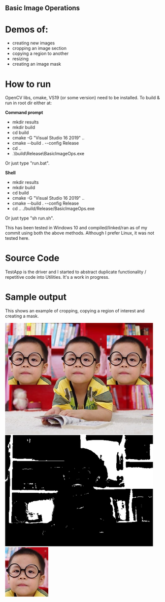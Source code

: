 ## Basic Image Operations
# Demos of:
* creating new images
* cropping an image section
* copying a region to another
* resizing
* creating an image mask

# How to run
OpenCV libs, cmake, VS19 (or some version) need to be installed.
To build & run in root dir either at:

**Command prompt**
* mkdir results
* mkdir build
* cd build
* cmake -G "Visual Studio 16 2019" ..
* cmake --build . --config Release
* cd ..
* .\build\Release\BasicImageOps.exe

Or just type "run.bat".

**Shell**

* mkdir results
* mkdir build
* cd build
* cmake -G "Visual Studio 16 2019" ..
* cmake --build . --config Release
* cd ..
./build/Release/BasicImageOps.exe

Or just type "sh run.sh".

This has been tested in Windows 10 and compiled/linked/ran as of my commit using both the above methods. Although I prefer Linux, it was not tested here.

# Source Code
TestApp is the driver and I started to abstract duplicate functionality / repetitive code into Utilities. It's a work in progress. 

# Sample output
This shows an example of cropping, copying a region of interest and creating a mask.

![ROI copied](copiedRegions.png "region of interest copied")
![Creating a mask](mask2.png "creating a mask")
![Cropped image](crop.png "cropped image") 
